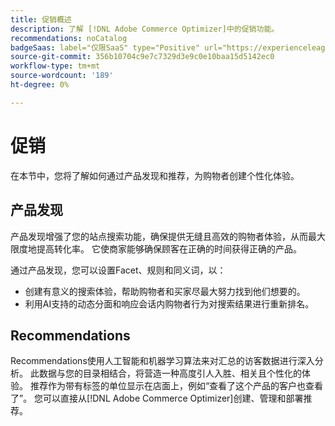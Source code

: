 ```yaml
---
title: 促销概述
description: 了解 [!DNL Adobe Commerce Optimizer]中的促销功能。
recommendations: noCatalog
badgeSaas: label="仅限SaaS" type="Positive" url="https://experienceleague.adobe.com/en/docs/commerce/user-guides/product-solutions" tooltip="仅适用于Adobe Commerce as a Cloud Service和Adobe Commerce Optimizer项目(Adobe管理的SaaS基础架构)。"
source-git-commit: 356b10704c9e7c7329d3e9c0e10baa15d5142ec0
workflow-type: tm+mt
source-wordcount: '189'
ht-degree: 0%

---
```


# 促销

在本节中，您将了解如何通过产品发现和推荐，为购物者创建个性化体验。

## 产品发现

产品发现增强了您的站点搜索功能，确保提供无缝且高效的购物者体验，从而最大限度地提高转化率。 它使商家能够确保顾客在正确的时间获得正确的产品。

通过产品发现，您可以设置Facet、规则和同义词，以：

- 创建有意义的搜索体验，帮助购物者和买家尽最大努力找到他们想要的。
- 利用AI支持的动态分面和响应会话内购物者行为对搜索结果进行重新排名。

## Recommendations

Recommendations使用人工智能和机器学习算法来对汇总的访客数据进行深入分析。 此数据与您的目录相结合，将营造一种高度引人入胜、相关且个性化的体验。 推荐作为带有标签的单位显示在店面上，例如“查看了这个产品的客户也查看了”。 您可以直接从[!DNL Adobe Commerce Optimizer]创建、管理和部署推荐。
